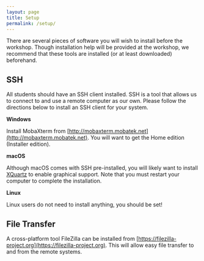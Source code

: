 ```yaml
---
layout: page
title: Setup
permalink: /setup/
---
```


There are several pieces of software you will wish to install before the workshop.
Though installation help will be provided at the workshop, 
we recommend that these tools are installed (or at least downloaded) beforehand.

## SSH

All students should have an SSH client installed.
SSH is a tool that allows us to connect to and use a remote computer as our own.
Please follow the directions below to install an SSH client for your system.

**Windows**

Install MobaXterm from [http://mobaxterm.mobatek.net](http://mobaxterm.mobatek.net).
You will want to get the Home edition (Installer edition).

**macOS**

Although macOS comes with SSH pre-installed, 
you will likely want to install [XQuartz](http://www.xquartz.org) to enable graphical support.
Note that you must restart your computer to complete the installation.

**Linux**

Linux users do not need to install anything, you should be set!

## File Transfer

A cross-platform tool FileZilla can be installed from [https://filezilla-project.org](https://filezilla-project.org).
This will allow easy file transfer to and from the remote systems.
